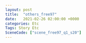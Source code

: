 ```yaml
---
layout: post
title:  "others_free97"
date:   2021-02-26 02:00:00 +0000
categories: Etc
Tags: Story Etc
SceneCode: ["scene_free97_q1_s20"]
---
```

